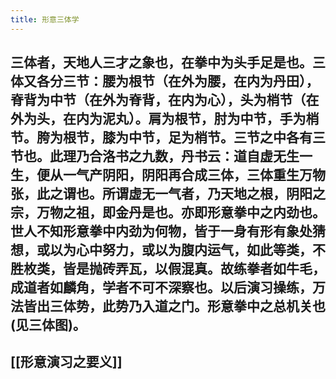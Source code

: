 ```yaml
---
title: 形意三体学
---
```


## 三体者，天地人三才之象也，在拳中为头手足是也。三体又各分三节：腰为根节（在外为腰，在内为丹田），脊背为中节（在外为脊背，在内为心），头为梢节（在外为头，在内为泥丸）。肩为根节，肘为中节，手为梢节。胯为根节，膝为中节，足为梢节。三节之中各有三节也。此理乃合洛书之九数，丹书云：道自虚无生一生，便从一气产阴阳，阴阳再合成三体，三体重生万物张，此之谓也。所谓虚无一气者，乃天地之根，阴阳之宗，万物之祖，即金丹是也。亦即形意拳中之内劲也。世人不知形意拳中内劲为何物，皆于一身有形有象处猜想，或以为心中努力，或以为腹内运气，如此等类，不胜枚类，皆是抛砖弄瓦，以假混真。故练拳者如牛毛，成道者如麟角，学者不可不深察也。以后演习操练，万法皆出三体势，此势乃入道之门。形意拳中之总机关也(见三体图)。

## [[形意演习之要义]]
